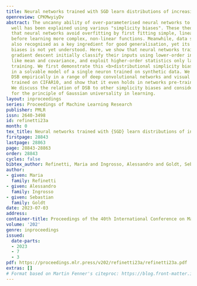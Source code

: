 ```yaml
---
title: Neural networks trained with SGD learn distributions of increasing complexity
openreview: CPKMwyiyDv
abstract: The uncanny ability of over-parameterised neural networks to generalise
  well has been explained using various "simplicity biases". These theories postulate
  that neural networks avoid overfitting by first fitting simple, linear classifiers
  before learning more complex, non-linear functions. Meanwhile, data structure is
  also recognised as a key ingredient for good generalisation, yet its role in simplicity
  biases is not yet understood. Here, we show that neural networks trained using stochastic
  gradient descent initially classify their inputs using lower-order input statistics,
  like mean and covariance, and exploit higher-order statistics only later during
  training. We first demonstrate this <b>distributional simplicity bias</b> (DSB)
  in a solvable model of a single neuron trained on synthetic data. We then demonstrate
  DSB empirically in a range of deep convolutional networks and visual transformers
  trained on CIFAR10, and show that it even holds in networks pre-trained on ImageNet.
  We discuss the relation of DSB to other simplicity biases and consider its implications
  for the principle of Gaussian universality in learning.
layout: inproceedings
series: Proceedings of Machine Learning Research
publisher: PMLR
issn: 2640-3498
id: refinetti23a
month: 0
tex_title: Neural networks trained with {SGD} learn distributions of increasing complexity
firstpage: 28843
lastpage: 28863
page: 28843-28863
order: 28843
cycles: false
bibtex_author: Refinetti, Maria and Ingrosso, Alessandro and Goldt, Sebastian
author:
- given: Maria
  family: Refinetti
- given: Alessandro
  family: Ingrosso
- given: Sebastian
  family: Goldt
date: 2023-07-03
address: 
container-title: Proceedings of the 40th International Conference on Machine Learning
volume: '202'
genre: inproceedings
issued:
  date-parts:
  - 2023
  - 7
  - 3
pdf: https://proceedings.mlr.press/v202/refinetti23a/refinetti23a.pdf
extras: []
# Format based on Martin Fenner's citeproc: https://blog.front-matter.io/posts/citeproc-yaml-for-bibliographies/
---
```

